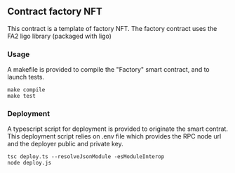 ## Contract factory NFT

This contract is a template of factory NFT. The factory contract uses the FA2 ligo library (packaged with ligo)

### Usage

A makefile is provided to compile the "Factory" smart contract, and to launch tests.
```
make compile
make test
```
### Deployment

A typescript script for deployment is provided to originate the smart contrat. This deployment script relies on .env file which provides the RPC node url and the deployer public and private key.

```
tsc deploy.ts --resolveJsonModule -esModuleInterop
node deploy.js
```
